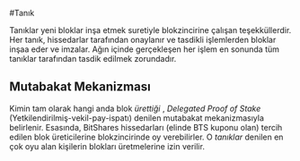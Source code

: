 #Tanık

Tanıklar yeni bloklar inşa etmek suretiyle blokzincirine çalışan teşekküllerdir.
Her tanık, hissedarlar tarafından onaylanır ve tasdikli işlemlerden bloklar inşaa eder 
ve imzalar. Ağın içinde gerçekleşen her işlem en sonunda tüm tanıklar tarafından 
tasdik  edilmek zorundadır.

## Mutabakat Mekanizması

Kimin tam olarak hangi anda blok *ürettiği* , *Delegated Proof of Stake* 
(Yetkilendirilmiş-vekil-pay-ispatı) denilen mutabakat mekanizmasıyla belirlenir. 
Esasında, BitShares hissedarları (elinde BTS kuponu olan)  tercih edilen blok 
üreticilerine blokzincirinde oy verebilirler. O *tanıklar* denilen en çok oyu alan 
kişilerin blokları üretmelerine izin verilir.